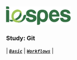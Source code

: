 [iespes]: https://www.iespes.com.br "Instituto Esperança de Ensino Superior"

[<img height="50px" src="https://raw.githubusercontent.com/dreisss/iespes-extra/main/design/logos/logo.svg" />][iespes]

### Study: Git

| [**_`Basic`_**](./basic.md)
| [**_`Workflows`_**](./workflows.md.md) |

